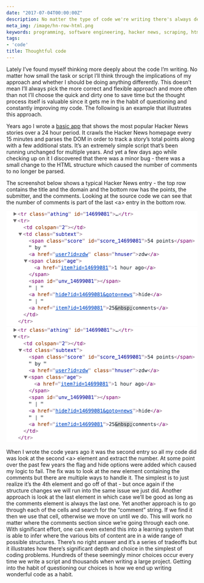```yaml
---
date: "2017-07-04T00:00:00Z"
description: No matter the type of code we're writing there's always depth.
meta_img: /image/hn-row-html.png
keywords: programming, software engineering, hacker news, scraping, html parsing
tags:
- 'code'
title: Thoughtful code
---
```


Lately I’ve found myself thinking more deeply about the code I’m writing. No matter how small the task or script I’ll think through the implications of my approach and whether I should be doing anything differently. This doesn’t mean I’ll always pick the more correct and flexible approach and more often than not I’ll choose the quick and dirty one to save time but the thought process itself is valuable since it gets me in the habit of questioning and constantly improving my code. The following is an example that illustrates this approach.

Years ago I wrote a [basic app](https://yahnr.dangoldin.com/) that shows the most popular Hacker News stories over a 24 hour period. It crawls the Hacker News homepage every 15 minutes and parses the DOM in order to track a story’s total points along with a few additional stats. It’s an extremely simple script that’s been running unchanged for multiple years. And yet a few days ago while checking up on it I discovered that there was a minor bug - there was a small change to the HTML structure which caused the number of comments to no longer be parsed.

The screenshot below shows a typical Hacker News entry - the top row contains the title and the domain and the bottom row has the points, the submitter, and the comments. Looking at the source code we can see that the number of comments is part of the last &lt;a&gt; entry in the bottom row.

<img src="/image/hn-row-html.png" alt="Flier 16" data-width="854" data-height="514" data-layout="responsive" />

<img src="/image/hn-row-html.png" alt="Flier 16" data-width="854" data-height="514" data-layout="responsive" />

When I wrote the code years ago it was the second entry so all my code did was look at the second &lt;a&gt; element and extract the number. At some point over the past few years the flag and hide options were added which caused my logic to fail. The fix was to look at the new element containing the comments but there are multiple ways to handle it. The simplest is to just realize it’s the 4th element and go off of that - but once again if the structure changes we will run into the same issue we just did. Another approach is look at the last element in which case we’ll be good as long as the comments element is always the last one. Yet another approach is to go through each of the cells and search for the “comment” string. If we find it then we use that cell, otherwise we move on until we do. This will work no matter where the comments section since we’re going through each one. With significant effort, one can even extend this into a learning system that is able to infer where the various bits of content are in a wide range of possible structures. There’s no right answer and it’s a series of tradeoffs but it illustrates how there’s significant depth and choice in the simplest of coding problems. Hundreds of these seemingly minor choices occur every time we write a script and thousands when writing a large project. Getting into the habit of questioning our choices is how we end up writing wonderful code as a habit.
